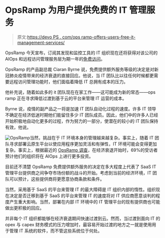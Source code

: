 # OpsRamp 为用户提供免费的 IT 管理服务

> 原文:[https://devo PS . com/ops ramp-offers-users-free-it-management-services/](https://devops.com/opsramp-offers-users-free-it-management-services/)

OpsRamp 今天宣布，订阅其发现和监控工具的 IT 组织现在还将获得对该公司的 AIOps 和远程访问管理服务层为期一年的[免费访问](https://www.globenewswire.com/news-release/2020/05/12/2031704/0/en/OpsRamp-Announces-Free-Access-to-Service-Centric-AIOps-and-Secure-Remote-Consoles-for-Organizations-Dealing-with-Covid-19-Disruptions.html)。

OpsRamp 的产品副总裁 Ciaran Byrne 说，免费提供额外服务等级的决定是对新冠肺炎疫情带来的经济衰退的直接回应。他说，当 IT 团队比以往任何时候都更需要远程访问管理功能时，他们面临着降低 IT 总拥有成本的压力。

他补充说，随着如此多的 it 团队现在在家工作——这可能成为新的常态——ops ramp 正在寻求降低过渡到基于云的平台来管理 IT 运营的成本。

Byrne 说，疫情的副产品之一将是加速 IT 团队自动化过程的速度。许多 IT 领导不确定在经济低迷时期他们能留住多少 IT 团队成员。因此，他们中的许多人已经开始积极地自动化更多的过程，作为努力的一部分，使潜在的较小的 IT 团队保持有效，他说。

![OpsRamp](../Images/058e54c03bc339db75e4aac705d3715a.png)当然，挑战在于 IT 环境本身的管理越来越复杂。事实上，随着 IT 团队寻求部署云原生平台以使应用程序更加灵活和有弹性，IT 环境可能会变得更加复杂。事实上，根据最近的 [OpsRamp 调查](https://devops.com/despite-downturn-enterprise-it-budgets-remain-intact/)，在经济衰退开始时，69%的受访者预计他们的组织将在 AIOps 上进行更多投资。

目前还不清楚 OpsRamp 免费提供额外服务的决定在多大程度上代表了 SaaS IT 管理平台提供商之间争夺市场份额的战斗的开始。考虑到当前的经济环境，IT 团队可以预计，这些提供商将更愿意协商条款和条件。

当然，采用基于 SaaS 的平台来管理 IT 的最大障碍是 IT 组织内部的惰性。组织现在决定是否迁移到基于 SaaS 的平台来管理 IT 的速度将对 IT 供应商愿意谈判的程度产生重大影响。当然，部署在内部 IT 环境中的 IT 管理平台的现有提供商也可能做出更积极的回应。

并非每个 IT 组织都能够在经济衰退期间快速过渡到云。然而，当过渡到面向 IT 的 opex 与 capex 财务模式的压力增加时，最容易开始过渡的地方之一就是使用用于管理 IT 系统的软件，而不管这些系统位于何处。